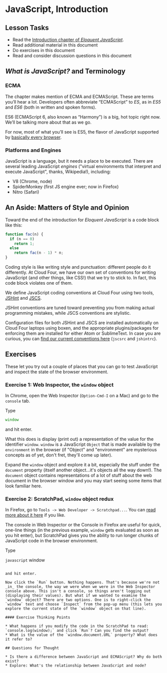 # JavaScript, Introduction

## Lesson Tasks

* Read the [Introduction chapter of _Eloquent JavaScript_](http://eloquentjavascript.net/00_intro.html).
* Read additional material in this document
* Do exercises in this document
* Read and consider discussion questions in this document

## *What is JavaScript?* and Terminology

### ECMA

The chapter makes mention of ECMA and ECMAScript. These are terms you’ll hear a lot. Developers often abbreviate “ECMAScript”  to _ES_, as in _ES5_ and _ES6_ (both in written and spoken forms).

ES6 (ECMAScript 6, also known as “Harmony”) is a big, hot topic right now. We’ll be talking more about that as we go.

For now, most of what you’ll see is ES5, the flavor of JavaScript supported by [basically every browser](http://kangax.github.io/compat-table/es5/).

### Platforms and Engines

JavaScript is a language, but it needs a place to be executed. There are several leading JavaScript *engines* ("virtual environments that interpret and execute JavaScript", thanks, Wikipedia!), including:

* V8 (Chrome, node)
* SpiderMonkey (first JS engine ever; now in Firefox)
* Nitro (Safari)


## An Aside: Matters of Style and Opinion

Toward the end of the introduction for _Eloquent JavaScript_ is a code block like this:

```javascript
function fac(n) {
  if (n == 0)
    return 1;
  else
    return fac(n - 1) * n;
}
```

Coding style is like writing style and punctuation: different people do it differently. At Cloud Four, we have our own set of conventions for writing JavaScript (and other things, like CSS!) that we try to stick to. In fact, this code block violates one of them.

We define JavaScript coding conventions at Cloud Four using two tools, [JSHint](http://jshint.com/) and [JSCS](http://jscs.info/).

JSHint conventions are tuned toward preventing you from making actual programming mistakes, while JSCS conventions are stylistic.

Configuration files for both JSHint and JSCS are installed automatically on Cloud Four laptops using boxen, and the appropriate plugins/packages for enforcing them are installed for either Atom or SublimeText. In case you are curious, you can [find our current conventions here](https://github.com/cloudfour/cloudfour-boxen/tree/master/modules/cloudfour_potions/files/dotfiles) (`jscsrc` and `jshintrc`).

## Exercises

These let you try out a couple of places that you can go to test JavaScript and inspect the state of the browser environment.

### Exercise 1: Web Inspector, the `window` object

In Chrome, open the Web Inspector (`Option-Cmd-I` on a Mac) and go to the `console` tab.

Type

```javascript
window
```

and hit enter.

What this does is display (print out) a representation of the value for the identifier `window`. `window` is a JavaScript `Object` that is made available by the `environment` in the browser (if "Object" and "environment" are mysterious concepts as of yet, don't fret, they'll come up later). 

Expand the `window` object and explore it a bit, especially the stuff under the `document` property (itself another object...it's objects all the way down!). The `document` object contains representations of a lot of stuff about the web document in the browser window and you may start seeing some items that look familiar here.

### Exercise 2: ScratchPad, `window` object redux

In Firefox, go to `Tools -> Web Developer -> Scratchpad...`. You can [read more about it here](https://developer.mozilla.org/en-US/docs/Tools/Scratchpad) if you like.

The console in Web Inspector or the Console in Firefox are useful for quick, one-line things (in the previous example, `window` gets evaluated as soon as you hit enter), but ScratchPad gives you the ability to run longer chunks of JavaScript code in the browser environment. 

Type

```javascript```
window
```

and hit enter. 

Now click the `Run` button. Nothing happens. That's because we're not _in_ the console, the way we were when we were in the Web Inspector console above. This isn't a console, so things aren't logging out (displaying their values). But what if we wanted to examine the `window` object? There are two options. One is to right-click the `window` text and choose `Inspect` from the pop-up menu (this lets you explore the current state of the `window` object on that line).

#### Exercise Thinking Points

* What happens if you modify the code in the ScratchPad to read: `console.log(window);` and click `Run`? Can you find the output?
* What is the value of the `window.document.URL` property? What does it refer to?

## Questions for Thought

* Is there a difference between JavaScript and ECMAScript? Why do both exist?
* Explore: What's the relationship between JavaScript and node?
